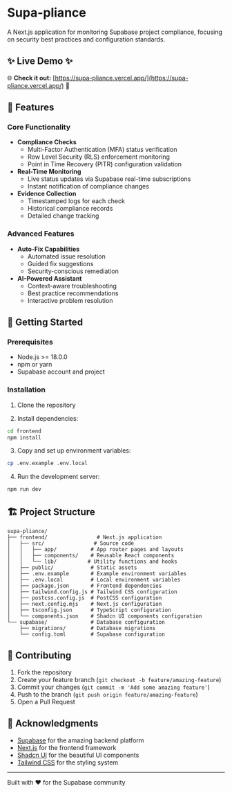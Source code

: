 # Supa-pliance

A Next.js application for monitoring Supabase project compliance, focusing on security best practices and configuration standards.

## ✨ Live Demo ✨

🌐 **Check it out:** [https://supa-pliance.vercel.app/](https://supa-pliance.vercel.app/) 🚀

## 🎯 Features

### Core Functionality
- **Compliance Checks**
  - Multi-Factor Authentication (MFA) status verification
  - Row Level Security (RLS) enforcement monitoring
  - Point in Time Recovery (PITR) configuration validation
- **Real-Time Monitoring**
  - Live status updates via Supabase real-time subscriptions
  - Instant notification of compliance changes
- **Evidence Collection**
  - Timestamped logs for each check
  - Historical compliance records
  - Detailed change tracking

### Advanced Features
- **Auto-Fix Capabilities**
  - Automated issue resolution
  - Guided fix suggestions
  - Security-conscious remediation
- **AI-Powered Assistant**
  - Context-aware troubleshooting
  - Best practice recommendations
  - Interactive problem resolution

## 🚀 Getting Started

### Prerequisites
- Node.js >= 18.0.0
- npm or yarn
- Supabase account and project

### Installation

1. Clone the repository

2. Install dependencies:
```bash
cd frontend
npm install
```

3. Copy and set up environment variables:
```bash
cp .env.example .env.local
```

4. Run the development server:
```bash
npm run dev
```

## 🏗️ Project Structure

```
supa-pliance/
├── frontend/                # Next.js application
│   ├── src/                # Source code
│   │   ├── app/           # App router pages and layouts
│   │   ├── components/    # Reusable React components
│   │   └── lib/          # Utility functions and hooks
│   ├── public/            # Static assets
│   ├── .env.example       # Example environment variables
│   ├── .env.local         # Local environment variables
│   ├── package.json       # Frontend dependencies
│   ├── tailwind.config.js # Tailwind CSS configuration
│   ├── postcss.config.js  # PostCSS configuration
│   ├── next.config.mjs    # Next.js configuration
│   ├── tsconfig.json      # TypeScript configuration
│   └── components.json    # Shadcn UI components configuration
└── supabase/              # Database configuration
    ├── migrations/        # Database migrations
    └── config.toml        # Supabase configuration
```

## 🤝 Contributing

1. Fork the repository
2. Create your feature branch (`git checkout -b feature/amazing-feature`)
3. Commit your changes (`git commit -m 'Add some amazing feature'`)
4. Push to the branch (`git push origin feature/amazing-feature`)
5. Open a Pull Request

## 🙏 Acknowledgments

- [Supabase](https://supabase.io/) for the amazing backend platform
- [Next.js](https://nextjs.org/) for the frontend framework
- [Shadcn UI](https://ui.shadcn.com/) for the beautiful UI components
- [Tailwind CSS](https://tailwindcss.com/) for the styling system

---

Built with ❤️ for the Supabase community 